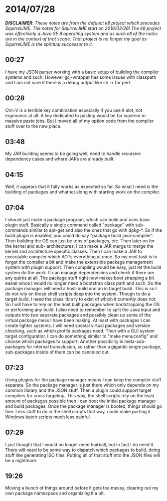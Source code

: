 # 2014/07/28

***DISCLAIMER***: _These notes are from the defunct k8 project which_
_precedes SquirrelJME. The notes for SquirrelJME start on 2016/02/26!_
_The k8 project was effectively a Java SE 8 operating system and as such_
_all of the notes are in the context of that scope. That project is no_
_longer my goal as SquirrelJME is the spiritual successor to it._

## 00:27

I have my JSON parser working with a basic setup of building the compiler
systems and such. However gcj-wrapper has some issues with classpath and I am
not sure if there is a debug output like sh -x for perl.

## 00:28

Ctrl+V is a terrible key combination especially if you use it alot, not
ergonomic at all. A key dedicated to pasting would be far superior in massive
paste jobs. But I moved all of my option code from the compiler stuff over to
the new place.

## 03:48

My JAR building seems to be going well, need to handle recursive dependency
cases and where JARs are already built.

## 04:15

Well, it appears that it fully works as expected so far. So what I need is the
building of packages and whatnot along with starting work on the compiler.

## 07:04

I should just make a package program, which can build and uses base plugin
stuff. Basically a single command called "package" with sub-commands similar
to apt-get and also the ones that go with dpkg-*. So if the build plugin is
enabled, you could do say "package build java-compiler". Then building the OS
can just be tons of packages, etc. Then later on for the kernel and sub-
architectures, I can make a JAR merge to merge the kernel and architecture
specific classes. Then I can make a JAR to executable compiler which AOTs
everything at once. So my next task is to forget the compiler a bit and make
the extensible package management system with plugin support. Then compiling
would be easy, just let the build system do the work. It can manage
dependencies and check if there are any quirks at all. The package stuff right
now makes boot strapping a bit easier since I would no longer need a bootstrap
class path and such. So the package manager will need a host-build and an in
target build. This is so I do not rely on those shell scripts deep into the
system. Though to do a target build, I need the class library to exist of
which it currently does not. So I will have to rely on the host built packages
when bootstrapping the OS or performing any build. I also need to remember to
split the Java input and outputs into two separate packages and possibly clean
up some of the virtual package mess I have been making. At least with packages
I can create lighter systems. I will need special virtual packages and version
checking, such as which profile packages need. Then with a GUI system target
configuratior, I can do something similar to "make menuconfig" and choose
which packages to support. Another possibility is meta-sub-packages for
internal transclusion, so rather than a gigantic single package, sub-packages
inside of them can be canceled out.

## 07:23

Using plugins for the package manager means I can keep the compiler stuff
separate. So the package manager is just there which only depends on my common
library and the JSON stuff. Then a plugin could support target compilers for
cross targeting. This way, the shell scripts rely on the least amount of
packages possible then I can boot the initial package manager and build
packages. Once the package manager is booted, things should go fine. Less
stuff to do in the shell scripts that way, could make porting it Windows batch
scripts much less painful.

## 07:29

I just thought that I would no longer need hairball, but in fact I do need it.
There will need to be some way to dispatch which packages to build, doing
stuff like generating ISO files. Putting all of that stuff into the JSON files
will be a nightmare.

## 19:26

Moving a bunch of things around before it gets too messy, clearing out my own
package namespace and organizing it a bit.

